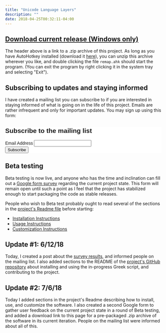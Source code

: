 ```yaml
---
title: "Unicode Language Layers"
description: ""
date: 2018-04-25T00:32:11-04:00
---
```


## [Download current release (Windows only)](https://www.steventammen.com/projects/unicode-language-layers/unicode-language-layers.zip)

The header above is a link to a .zip archive of this project. As long as you have AutoHotkey installed (download it [here](https://autohotkey.com/download/)), you can unzip this archive wherever you like, and double clicking the file `remap.ahk` should start the program. (You can exit the program by right clicking it in the system tray and selecting "Exit").


## Subscribing to updates and staying informed

I have created a mailing list you can subscribe to if you are interested in staying informed of what is going on in the life of this project. Emails are rather infrequent and only for important updates. You may sign up using this form:


<!-- Begin MailChimp Signup Form -->
<link href="//cdn-images.mailchimp.com/embedcode/classic-10_7.css" rel="stylesheet" type="text/css">
<style type="text/css">
	#mc_embed_signup{background:#fff; clear:left; font:14px Helvetica,Arial,sans-serif; }
	/* Add your own MailChimp form style overrides in your site stylesheet or in this style block.
	   We recommend moving this block and the preceding CSS link to the HEAD of your HTML file. */
</style>
<div id="mc_embed_signup">
<form action="https://steventammen.us18.list-manage.com/subscribe/post?u=8975ea5632e637433df8c5866&amp;id=7ae9d95967" method="post" id="mc-embedded-subscribe-form" name="mc-embedded-subscribe-form" class="validate" target="_blank" novalidate>
    <div id="mc_embed_signup_scroll">
	<h2>Subscribe to the mailing list</h2>
<div class="mc-field-group">
	<label for="mce-EMAIL">Email Address </label>
	<input type="email" value="" name="EMAIL" class="required email" id="mce-EMAIL">
</div>
	<div id="mce-responses" class="clear">
		<div class="response" id="mce-error-response" style="display:none"></div>
		<div class="response" id="mce-success-response" style="display:none"></div>
	</div>    <!-- real people should not fill this in and expect good things - do not remove this or risk form bot signups-->
    <div style="position: absolute; left: -5000px;" aria-hidden="true"><input type="text" name="b_8975ea5632e637433df8c5866_7ae9d95967" tabindex="-1" value=""></div>
    <div class="clear"><input type="submit" value="Subscribe" name="subscribe" id="mc-embedded-subscribe" class="button"></div>
    </div>
</form>
</div>
<script type='text/javascript' src='//s3.amazonaws.com/downloads.mailchimp.com/js/mc-validate.js'></script><script type='text/javascript'>(function($) {window.fnames = new Array(); window.ftypes = new Array();fnames[0]='EMAIL';ftypes[0]='email';fnames[1]='FNAME';ftypes[1]='text';fnames[2]='LNAME';ftypes[2]='text';fnames[3]='ADDRESS';ftypes[3]='address';fnames[4]='PHONE';ftypes[4]='phone';}(jQuery));var $mcj = jQuery.noConflict(true);</script>
<!--End mc_embed_signup-->


## Beta testing

Beta testing is now live, and anyone who has the time and inclination can fill out a [Google form survey](https://goo.gl/forms/qO4hMc4KnL6xTfxA3) regarding the current project state. This form will remain open until such a point as I feel that the project has stabilized enough to start packaging the code as stable releases.

People who wish to Beta test probably ought to read several of the sections in the [project's Readme file](https://github.com/StevenTammen/unicode-language-layers/blob/master/README.org) before starting:

- [Installation Instructions](https://github.com/StevenTammen/unicode-language-layers/blob/master/README.org#installation-instructions)
- [Usage Instructions](https://github.com/StevenTammen/unicode-language-layers/blob/master/README.org#usage-instructions)
- [Customization Instructions](https://github.com/StevenTammen/unicode-language-layers/blob/master/README.org#customization-instructions)


## Update #1: 6/12/18

Today, I created a post about the [survey results](https://www.steventammen.com/posts/initial-greek-survey-analysis/), and informed people on the mailing list. I also added sections to the README of the [project's GitHub repository](https://github.com/StevenTammen/unicode-language-layers) about installing and using the in-progress Greek script, and contributing to the project.


## Update #2: 7/6/18

Today I added sections in the project's Readme describing how to install, use, and customize the software. I also created a second Google form to gather user feedback on the current project state in a round of Beta testing, and added a download link to this page for a pre-packaged .zip archive of the software in its current iteration. People on the mailing list were informed about all of this.



